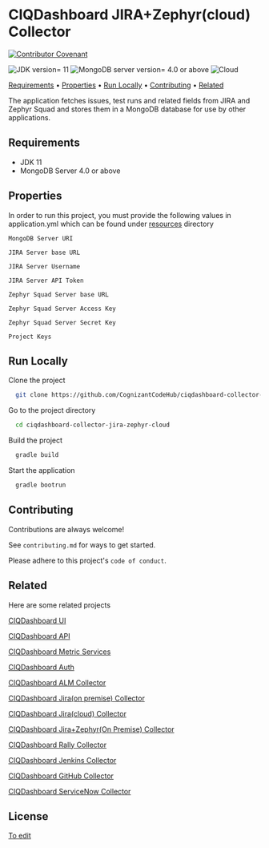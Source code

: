 
# CIQDashboard JIRA+Zephyr(cloud) Collector

[![Contributor Covenant](https://img.shields.io/badge/Contributor%20Covenant-2.1-4baaaa.svg?style=flat-square)](CODE_OF_CONDUCT.md)

![JDK version= 11](https://img.shields.io/badge/JDK-11-brightgreen?style=flat-square)
![MongoDB server version= 4.0 or above](https://img.shields.io/badge/MongoDB_Server-4.0_or_above-brightgreen?style=flat-square)
![Cloud](https://img.shields.io/badge/JIRA-Cloud-blue?style=flat-square)

[Requirements](#requirements) • [Properties](#properties) • [Run Locally](#run-locally) • [Contributing](#contributing) • [Related](#related)

The application fetches issues, test runs and related fields from JIRA and Zephyr Squad and stores them in a MongoDB database for use by other applications.

## Requirements

- JDK 11
- MongoDB Server 4.0 or above

## Properties

In order to run this project, you must provide the following values in application.yml which can be found under [resources](src/main/resources) directory

`MongoDB Server URI`

`JIRA Server base URL`

`JIRA Server Username`

`JIRA Server API Token`

`Zephyr Squad Server base URL`

`Zephyr Squad Server Access Key`

`Zephyr Squad Server Secret Key`

`Project Keys`

## Run Locally

Clone the project

```bash
  git clone https://github.com/CognizantCodeHub/ciqdashboard-collector-jira-zephyr-cloud.git
```

Go to the project directory

```bash
  cd ciqdashboard-collector-jira-zephyr-cloud
```

Build the project

```bash
  gradle build
```

Start the application

```bash
  gradle bootrun
```

## Contributing

Contributions are always welcome!

See `contributing.md` for ways to get started.

Please adhere to this project's `code of conduct`.

## Related

Here are some related projects

[CIQDashboard UI](https://github.com/CognizantCodeHub/ciqdashboard-ui)

[CIQDashboard API](https://github.com/CognizantCodeHub/ciqdashboard-api)

[CIQDashboard Metric Services](https://github.com/CognizantCodeHub/ciqdashboard-metric-services)

[CIQDashboard Auth](https://github.com/CognizantCodeHub/ciqdashboard-auth)

[CIQDashboard ALM Collector](https://github.com/CognizantCodeHub/ciqdashboard-collector-alm)

[CIQDashboard Jira(on premise) Collector](https://github.com/CognizantCodeHub/ciqdashboard-collector-jira)

[CIQDashboard Jira(cloud) Collector](https://github.com/CognizantCodeHub/IPR000025_ciqdashboard-collector-jira-cloud)

[CIQDashboard Jira+Zephyr(On Premise) Collector](https://github.com/CognizantCodeHub/ciqdashboard-collector-jira-zephyr)

[CIQDashboard Rally Collector](https://github.com/CognizantCodeHub/ciqdashboard-collector-rally)

[CIQDashboard Jenkins Collector](https://github.com/CognizantCodeHub/ciqdashboard-collector-jenkins)

[CIQDashboard GitHub Collector](https://github.com/CognizantCodeHub/ciqdashboard-collector-github)

[CIQDashboard ServiceNow Collector](https://github.com/CognizantCodeHub/IPR000025_ciqdashboard-collector-servicenow)

## License

[To edit](https://choosealicense.com/licenses/)